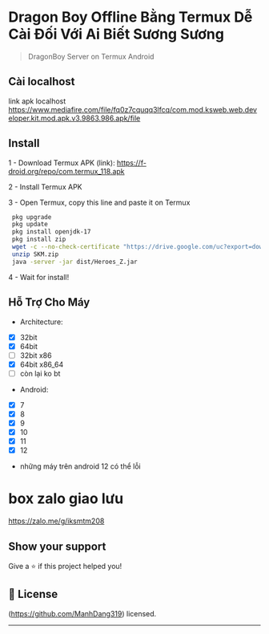 # Dragon Boy Offline Bằng Termux Dễ Cài Đối Với Ai Biết Sương Sương


 
> DragonBoy Server on Termux Android


## Cài localhost 
link apk localhost https://www.mediafire.com/file/fq0z7cquqq3lfcq/com.mod.ksweb.web.developer.kit.mod.apk.v3.9863.986.apk/file
## Install
 
1 - Download Termux APK (link): 
https://f-droid.org/repo/com.termux_118.apk

2 - Install Termux APK

3 - Open Termux, copy this line and paste it on Termux

```bash
 pkg upgrade
 pkg update
 pkg install openjdk-17
 pkg install zip
 wget -c --no-check-certificate "https://drive.google.com/uc?export=download&id=19ZAzSX5iykSn7_rgeSPeC3AW-40mwTUO&confirm=t" -O SKM.zip
 unzip SKM.zip
 java -server -jar dist/Heroes_Z.jar
```

4 - Wait for install!
 

## Hỗ Trợ Cho Máy
- Architecture:
- [x] 32bit 
- [x] 64bit 
- [ ] 32bit x86
- [x] 64bit x86_64
- [ ] còn lại ko bt

- Android:
- [x] 7
- [x] 8
- [x] 9
- [x] 10
- [x] 11
- [x] 12 
- những máy trên android 12 có thể lỗi



# box zalo giao lưu 

https://zalo.me/g/iksmtm208
## Show your support

Give a ⭐️ if this project helped you!

## 📝 License

(https://github.com/ManhDang319) licensed.

***
